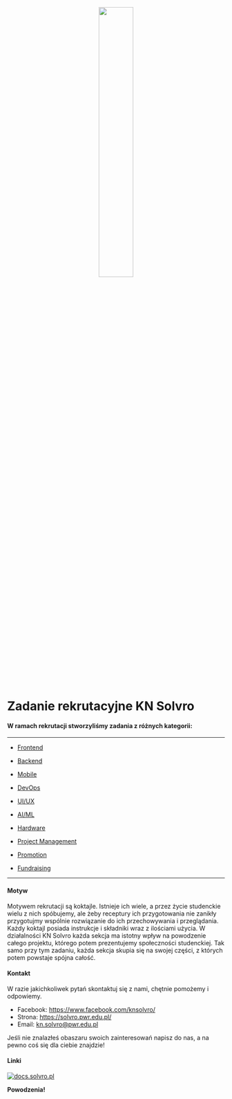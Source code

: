 <div align="center">
    <img src="./assets/logo.png" width="40%" />
</div>

# Zadanie rekrutacyjne KN Solvro

#### W ramach rekrutacji stworzyliśmy zadania z różnych kategorii:
---
  - [Frontend](./frontend.md)
  - [Backend](./backend.md)
  - [Mobile](./mobile.md)
  - [DevOps](./devops.md)
  - [UI/UX](./uiux.design.md)

  - [AI/ML](./ai_ml.md)
  - [Hardware](./hardware.md)

  - [Project Management](./projectmanagement.md)
  - [Promotion](./promotion.md)
  - [Fundraising](./fundraising.md)
--- 

#### Motyw
Motywem rekrutacji są koktajle. Istnieje ich wiele, a przez życie studenckie wielu z nich spóbujemy, ale żeby receptury ich przygotowania nie zanikły przygotujmy wspólnie rozwiązanie do ich przechowywania i przeglądania. Każdy koktajl posiada instrukcje i składniki wraz z ilościami użycia. W działalności KN Solvro każda sekcja ma istotny wpływ na powodzenie całego projektu, którego potem prezentujemy społeczności studenckiej. Tak samo przy tym zadaniu, każda sekcja skupia się na swojej części, z których potem powstaje spójna całość.

#### Kontakt
W razie jakichkoliwek pytań skontaktuj się z nami, chętnie pomożemy i odpowiemy.
- Facebook: https://www.facebook.com/knsolvro/
- Strona: https://solvro.pwr.edu.pl/
- Email: [kn.solvro@pwr.edu.pl](mailto:kn.solvro@pwr.edu.pl)

Jeśli nie znalazłeś obaszaru swoich zainteresowań napisz do nas, a na pewno coś się dla ciebie znajdzie!

#### Linki

[![docs.solvro.pl](https://i.imgur.com/fuV0gra.png)](https://docs.solvro.pl)

**Powodzenia!**
